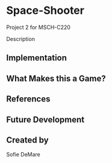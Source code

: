 # Space-Shooter
Project 2 for MSCH-C220

Description

## Implementation

## What Makes this a Game?

## References

## Future Development

## Created by
Sofie DeMare
